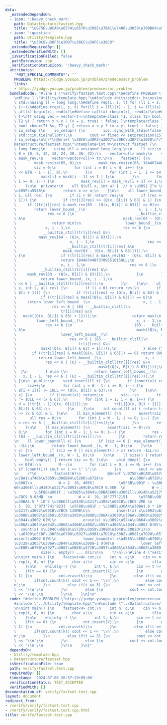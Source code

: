 ```yaml
---
data:
  _extendedDependsOn:
  - icon: ':heavy_check_mark:'
    path: Datastructure/fastset.hpp
    title: "\u975E\u8CA0\u6574\u6570\u3092\u7BA1\u7406\u3059\u308B64\u5206\u6728"
  - icon: ':question:'
    path: Utility/template.hpp
    title: "\u30C6\u30F3\u30D7\u30EC\u30FC\u30C8"
  _extendedRequiredBy: []
  _extendedVerifiedWith: []
  _isVerificationFailed: false
  _pathExtension: cpp
  _verificationStatusIcon: ':heavy_check_mark:'
  attributes:
    '*NOT_SPECIAL_COMMENTS*': ''
    PROBLEM: https://judge.yosupo.jp/problem/predecessor_problem
    links:
    - https://judge.yosupo.jp/problem/predecessor_problem
  bundledCode: "#line 1 \"verify/fastset.test.cpp\"\n#define PROBLEM \"https://judge.yosupo.jp/problem/predecessor_problem\"\
    \n#line 1 \"Utility/template.hpp\"\n#include <bits/stdc++.h>\nusing namespace\
    \ std;\nusing ll = long long;\n#define rep(i, s, t) for (ll i = s; i < (ll)(t);\
    \ i++)\n#define rrep(i, s, t) for(ll i = (ll)(t) - 1; i >= (ll)(s); i--)\n#define\
    \ all(x) begin(x), end(x)\n#define rall(x) rbegin(x), rend(x)\n\n#define TT template<typename\
    \ T>\nTT using vec = vector<T>;\ntemplate<class T1, class T2> bool chmin(T1 &x,\
    \ T2 y) { return x > y ? (x = y, true) : false; }\ntemplate<class T1, class T2>\
    \ bool chmax(T1 &x, T2 y) { return x < y ? (x = y, true) : false; }\n\nstruct\
    \ io_setup {\n    io_setup() {\n        ios::sync_with_stdio(false);\n       \
    \ std::cin.tie(nullptr);\n        cout << fixed << setprecision(15);\n    }\n\
    } io_setup;\n\n/*\n@brief \u30C6\u30F3\u30D7\u30EC\u30FC\u30C8\n*/\n#line 1 \"\
    Datastructure/fastset.hpp\"\ntemplate<int W>\nstruct fastset {\n    using ll =\
    \ long long;\n    using ull = unsigned long long;\n\n    ll siz;\n    vector<int>\
    \ B = {0, 6, 12, 18, 24, 30, 36, 42};\n    vector<ull> mask;\n    vector<ull>\
    \ mask_rev;\n    vector<vector<ull>> tr;\n\n    fastset() {\n        tr.resize(W);\n\
    \        mask.resize(65, 0);\n        mask_rev.resize(65, 18446744073709551615ULL);\n\
    \        siz = 0;\n        for (int i = 0; i < W; i++) {\n            tr[i].resize(1ULL\
    \ << B[W - i - 1], 0);\n        }\n        for (int i = 1; i <= 64; i++) {\n \
    \           mask[i] = mask[i - 1] << 1 | 1;\n        }\n        for (int i = 63;\
    \ i >= 0; i--) {\n            mask_rev[i] = mask_rev[i + 1] << 1;\n        }\n\
    \    }\n\n  private:\n    ull Q(ull x, int w) {  // x \u3092 2^w \u3067\u5272\u3063\
    \u305F\u5546\n        return x >> w;\n    }\n\n    ull lower_bound__(ull x, int\
    \ i, ull res) {\n        if (i < 0) return res;\n        if (res == Q(x, B[i +\
    \ 1])) {\n            if (tr[i][res] >> (Q(x, B[i]) & 63) & 1) {\n           \
    \     if ((tr[i][res] & mask_rev[63 - (Q(x, B[i]) & 63)]) == 0)\n            \
    \        return lower_bound__(\n                        x, i - 1,\n          \
    \              res << 6 |\n                            __builtin_ctzll(tr[i][res]\
    \ &\n                                            mask_rev[64 - (Q(x, B[i]) & 63)]));\n\
    \                return min(\n                    lower_bound__(\n           \
    \             x, i - 1,\n                        res << 6 |\n                \
    \            __builtin_ctzll(tr[i][res] &\n                                  \
    \          mask_rev[64 - (Q(x, B[i]) & 63)])),\n                    lower_bound__(\n\
    \                        x, i - 1,\n                        res << 6 |\n     \
    \                       __builtin_ctzll(tr[i][res] &\n                       \
    \                     mask_rev[63 - (Q(x, B[i]) & 63)])));\n            } else\
    \ {\n                if ((tr[i][res] & mask_rev[63 - (Q(x, B[i]) & 63)]) == 0)\n\
    \                    return 18446744073709551615ULL;\n                return lower_bound__(\n\
    \                    x, i - 1,\n                    res << 6 |\n             \
    \           __builtin_ctzll(tr[i][res] &\n                                   \
    \     mask_rev[63 - (Q(x, B[i]) & 63)]));\n            }\n        } else {\n \
    \           return lower_bound__(x, i - 1,\n                                 res\
    \ << 6 | __builtin_ctzll(tr[i][res]));\n        }\n    }\n\n    ull lower_left_bound__(ull\
    \ x, int i, ull res) {\n        if (i < 0) return res;\n        if (res == Q(x,\
    \ B[i + 1])) {\n            if (tr[i][res] >> (Q(x, B[i]) & 63) & 1) {\n     \
    \           if ((tr[i][res] & mask[(Q(x, B[i]) & 63)]) == 0)\n               \
    \     return lower_left_bound__(\n                        x, i - 1,\n        \
    \                res << 6 | (63 - __builtin_clzll(\n                         \
    \                    tr[i][res] &\n                                          \
    \   mask[(Q(x, B[i]) & 63) + 1])));\n                return max(\n           \
    \         lower_left_bound__(\n                        x, i - 1,\n           \
    \             res << 6 |\n                            (63 - __builtin_clzll(tr[i][res]\
    \ &\n                                                  mask[(Q(x, B[i]) & 63)]))),\n\
    \                    lower_left_bound__(\n                        x, i - 1,\n\
    \                        res << 6 | (63 - __builtin_clzll(\n                 \
    \                            tr[i][res] &\n                                  \
    \           mask[(Q(x, B[i]) & 63) + 1]))));\n            } else {\n         \
    \       if ((tr[i][res] & mask[(Q(x, B[i]) & 63)]) == 0) return 0ULL;\n      \
    \          return lower_left_bound__(\n                    x, i - 1,\n       \
    \             res << 6 | (63 - __builtin_clzll(tr[i][res] &\n                \
    \                                     mask[(Q(x, B[i]) & 63)])));\n          \
    \  }\n        } else {\n            return lower_left_bound__(\n             \
    \   x, i - 1, res << 6 | (63 - __builtin_clzll(tr[i][res])));\n        }\n   \
    \ }\n\n  public:\n    void insert(ll x) {\n        if (count(x)) return;\n   \
    \     siz++;\n        for (int i = W - 1; i >= 0; i--) {\n            tr[i][Q(x,\
    \ B[i + 1])] |= 1ULL << (Q(x, B[i]) & 63);\n        }\n    }\n\n    void erase(ll\
    \ x) {\n        if (!count(x)) return;\n        siz--;\n        tr[0][Q(x, 6)]\
    \ ^= 1ULL << (x & 63);\n        for (int i = 1; i < W; i++) {\n            ull\
    \ d = (!tr[i - 1][Q(x, B[i])]);\n            tr[i][Q(x, B[i + 1])] ^= d << (Q(x,\
    \ B[i]) & 63);\n        }\n    }\n\n    int count(ll x) { return tr[0][Q(x, 6)]\
    \ >> (x & 63) & 1; }\n\n    ll min_element() {\n        assert(siz != 0);\n  \
    \      ull res = 0;\n        for (int i = W - 1; i >= 0; i--) {\n            res\
    \ = res << 6 | __builtin_ctzll(tr[i][res]);\n        }\n        return res;\n\
    \    }\n\n    ll max_element() {\n        assert(siz != 0);\n        ull res =\
    \ 0;\n        for (int i = W - 1; i >= 0; i--) {\n            res = res << 6 |\
    \ (63 - __builtin_clzll(tr[i][res]));\n        }\n        return res;\n    }\n\
    \n    ll lower_bound(ll x) {\n        if (siz == 0 || max_element() < x) return\
    \ -1LL;\n        return lower_bound__(x, W - 1, 0);\n    }\n\n    ll lower_left_bound(ll\
    \ x) {\n        if (siz == 0 || min_element() > x) return -1LL;\n        return\
    \ lower_left_bound__(x, W - 1, 0);\n    }\n\n    ll size() { return siz; }\n\n\
    \    bool empty() { return siz == 0; }\n\n    void dump() {\n        ll M = 1LL\
    \ << B[W];\n        M--;\n        for (int i = 0; i <= M; i++) {\n           \
    \ if (count(i)) cout << i << \" \";\n        }\n        cout << endl;\n    }\n\
    \n    /*\n        fastset(W)\n            @brief \u975E\u8CA0\u6574\u6570\u3092\
    \u7BA1\u7406\u3059\u308B64\u5206\u6728\n            W\u306F\u6728\u306E\u9AD8\u3055\
    \u3002\n            W = 2  [0, 4095]           \u5F8B\u901F : \u30B5\u30A4\u30BA\
    60\u306Ell\u914D\u5217\u3092\u69CB\u7BC9 0.5KB  \n            W = 3  [0, 262'143]\
    \        \u5F8B\u901F : \u30B5\u30A4\u30BA3600\u306Ell\u914D\u5217\u3092\u69CB\
    \u7BC9 0.03MB  \n            W = 4  [0, 16'777'215]     \u5F8B\u901F : \u30B5\u30A4\
    \u30BA2.5 * 10^5 \u306Ell\u914D\u5217\u3092\u69CB\u7BC9 2MB \n            W =\
    \ 5  [0, 1'073'741'823]  \u5F8B\u901F : \u30B5\u30A4\u30BA1.6 * 10^7 \u306Ell\u914D\
    \u5217\u3092\u69CB\u7BC9 130MB\n\n            insert(x) x\u3092\u633F\u5165\u3059\
    \u308B\u3002\u5B58\u5728\u3059\u308B\u306A\u3089\u306A\u306B\u3082\u3057\u306A\
    \u3044\u3002 O(W)\n            erase(x) x\u3092\u524A\u9664\u3002\u5B58\u5728\u3057\
    \u306A\u3044\u6642\u306A\u306B\u3082\u3057\u306A\u3044\u3002 O(W)\n          \
    \  count(x) x\u304C\u5B58\u5728\u3059\u308B\u304B\u3002O(1)\n            min_element()/max_element()\
    \ \u6700\u5C0F\u30FB\u6700\u5927\u8981\u7D20\u3002\u8981\u7D20\u65700\u306A\u3089\
    assert\u3002 O(W)\n            lower_bound(x) x\u4EE5\u4E0A\u6700\u5C0F\u3002\u5B58\
    \u5728\u3057\u306A\u3044\u306A\u3089-1 O(W)\n            lower_left_bound(x) x\u4EE5\
    \u4E0B\u6700\u5927\u3002\u5B58\u5728\u3057\u306A\u3044\u306A\u3089-1. O(W)\n \
    \           size(), empty() ... O(1)\n\n    */\n};\n#line 4 \"verify/fastset.test.cpp\"\
    \n\nint main() {\n    fastset<4> cnt;\n    int n, q;\n    cin >> n >> q;\n   \
    \ rep(i, 0, n) {\n        char a;\n        cin >> a;\n        if(a == '1') cnt.insert(i);\n\
    \    }\n\n    while(q--) {\n        int t, k;\n        cin >> t >> k;\n\n    \
    \    if(t == 0) {\n            cnt.insert(k);\n        }\n        else if(t ==\
    \ 1) {\n            cnt.erase(k);\n        }\n        else if(t == 2) {\n    \
    \        if(cnt.count(k)) cout << 1 << '\\n';\n            else cout << 0 << '\\\
    n';\n        }\n        else if(t == 3) {\n            cout << cnt.lower_bound(k)\
    \ << '\\n';\n        }\n        else {\n            cout << cnt.lower_left_bound(k)\
    \ << '\\n';\n        }\n\n    }\n}\n"
  code: "#define PROBLEM \"https://judge.yosupo.jp/problem/predecessor_problem\"\n\
    #include \"../Utility/template.hpp\"\n#include \"../Datastructure/fastset.hpp\"\
    \n\nint main() {\n    fastset<4> cnt;\n    int n, q;\n    cin >> n >> q;\n   \
    \ rep(i, 0, n) {\n        char a;\n        cin >> a;\n        if(a == '1') cnt.insert(i);\n\
    \    }\n\n    while(q--) {\n        int t, k;\n        cin >> t >> k;\n\n    \
    \    if(t == 0) {\n            cnt.insert(k);\n        }\n        else if(t ==\
    \ 1) {\n            cnt.erase(k);\n        }\n        else if(t == 2) {\n    \
    \        if(cnt.count(k)) cout << 1 << '\\n';\n            else cout << 0 << '\\\
    n';\n        }\n        else if(t == 3) {\n            cout << cnt.lower_bound(k)\
    \ << '\\n';\n        }\n        else {\n            cout << cnt.lower_left_bound(k)\
    \ << '\\n';\n        }\n\n    }\n}"
  dependsOn:
  - Utility/template.hpp
  - Datastructure/fastset.hpp
  isVerificationFile: true
  path: verify/fastset.test.cpp
  requiredBy: []
  timestamp: '2024-07-06 20:37:29+09:00'
  verificationStatus: TEST_ACCEPTED
  verifiedWith: []
documentation_of: verify/fastset.test.cpp
layout: document
redirect_from:
- /verify/verify/fastset.test.cpp
- /verify/verify/fastset.test.cpp.html
title: verify/fastset.test.cpp
---
```

